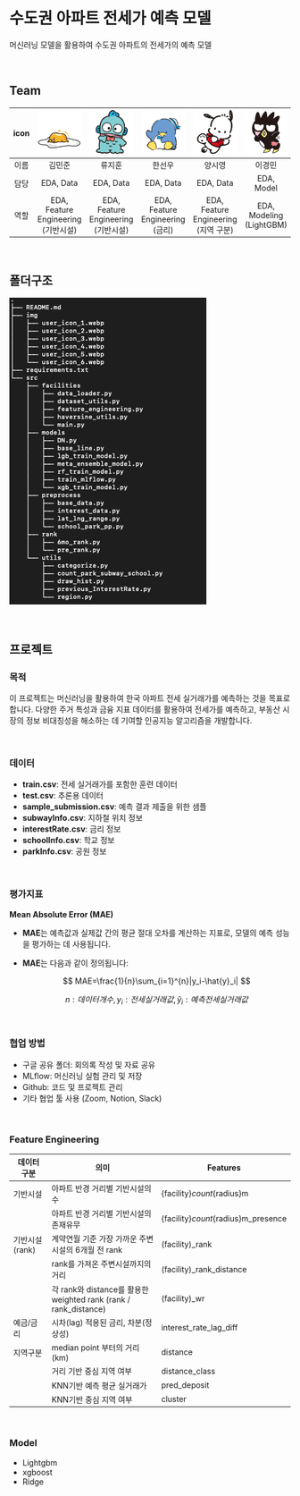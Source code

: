 # 수도권 아파트 전세가 예측 모델

머신러닝 모델을 활용하여 수도권 아파트의 전세가의 예측 모델



<br/>

## Team

| icon | <img src="./img/user_icon_1.webp" alt="user_icon_1" style="zoom:20%;" /> | <img src="./img/user_icon_2.webp" alt="user_icon_2" style="zoom:20%;" /> | <img src="./img/user_icon_3.webp" alt="user_icon_3" style="zoom:20%;" /> | <img src="./img/user_icon_4.webp" alt="user_icon_4" style="zoom:20%;" /> | <img src="./img/user_icon_5.webp" alt="user_icon_5" style="zoom:20%;" /> | <img src="./img/user_icon_6.webp" alt="user_icon_6" style="zoom:20%;" /> |
| :--: | :----------------------------------------------------------: | :----------------------------------------------------------: | :----------------------------------------------------------: | :----------------------------------------------------------: | :----------------------------------------------------------: | :----------------------------------------------------------: |
| 이름 |                            김민준                            |                            류지훈                            |                            한선우                            |                            양시영                            |                            이경민                            |                            신승훈                            |
| 담당 |                          EDA, Data                           |                          EDA, Data                           |                          EDA, Data                           |                          EDA, Data                           |                          EDA, Model                          |                          EDA, Model                          |
| 역할 |             EDA, Feature Engineering (기반시설)              |             EDA, Feature Engineering (기반시설)              |               EDA, Feature Engineering (금리)                |             EDA, Feature Engineering (지역 구분)             |                   EDA, Modeling (LightGBM)                   |                     EDA, Modeling (XGBM)                     |



<br/>

## 폴더구조

![image-20241028223652317](./img/dir_img.png)



<br/>

## 프로젝트

### 목적

이 프로젝트는 머신러닝을 활용하여 한국 아파트 전세 실거래가를 예측하는 것을 목표로 합니다. 
다양한 주거 특성과 금융 지표 데이터를 활용하여 전세가를 예측하고, 부동산 시장의 정보 비대칭성을 해소하는 데 기여할 인공지능 알고리즘을 개발합니다. 

<br/>

### 데이터

- **train.csv**: 전세 실거래가를 포함한 훈련 데이터
- **test.csv**: 추론용 데이터
- **sample_submission.csv**: 예측 결과 제출을 위한 샘플
- **subwayInfo.csv**: 지하철 위치 정보
- **interestRate.csv**: 금리 정보
- **schoolInfo.csv**: 학교 정보
- **parkInfo.csv**: 공원 정보

<br/>

### 평가지표

**Mean Absolute Error (MAE)**

- **MAE**는 예측값과 실제값 간의 평균 절대 오차를 계산하는 지표로, 모델의 예측 성능을 평가하는 데 사용됩니다.

- **MAE**는 다음과 같이 정의됩니다:

  $$
  MAE=\frac{1}{n}\sum_{i=1}^{n}|y_i-\hat{y}_i|
  $$
  
  $$
  n : 데이터 개수, y_i : 전세 실거래 값, \hat{y}_i : 예측 전세 실거래 값
  $$



<br/>

### 협업 방법

- 구글 공유 폴더: 회의록 작성 및 자료 공유
- MLflow: 머신러닝 실험 관리 및 저장
- Github: 코드 및 프로젝트 관리
- 기타 협업 툴 사용 (Zoom, Notion, Slack)



<br/>

### Feature Engineering

| 데이터 구분     | 의미                                                         | Features                            |
| --------------- | ------------------------------------------------------------ | ----------------------------------- |
| 기반시설        | 아파트 반경 거리별 기반시설의 수                             | {facility}_count_{radius}m          |
|                 | 아파트 반경 거리별 기반시설의 존재유무                       | {facility}_count_{radius}m_presence |
| 기반시설 (rank) | 계약연월 기준 가장 가까운 주변시설의 6개월 전 rank           | (facility)_rank                     |
|                 | rank를 가져온 주변시설까지의 거리                            | (facility)_rank_distance            |
|                 | 각 rank와 distance를 활용한 weighted rank (rank / rank_distance) | (facility)_wr                       |
| 예금/금리       | 시차(lag) 적용된 금리, 차분(정상성)                          | interest_rate_lag_diff              |
| 지역구분        | median point 부터의 거리(km)                                 | distance                            |
|                 | 거리 기반 중심 지역 여부                                     | distance_class                      |
|                 | KNN기반 예측 평균 실거래가                                   | pred_deposit                        |
|                 | KNN기반 중심 지역 여부                                       | cluster                             |



<br/>

### Model

- Lightgbm
- xgboost
- Ridge



<br/><br/>





